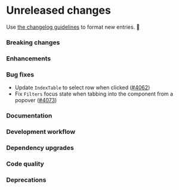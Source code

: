 # Unreleased changes

Use [the changelog guidelines](https://git.io/polaris-changelog-guidelines) to format new entries. 💜

### Breaking changes

### Enhancements

### Bug fixes

- Update `IndexTable` to select row when clicked ([#4062](https://github.com/Shopify/polaris-react/issues/4062))
- Fix `Filters` focus state when tabbing into the component from a popover ([#4073](https://github.com/Shopify/polaris-react/issues/4073))

### Documentation

### Development workflow

### Dependency upgrades

### Code quality

### Deprecations

